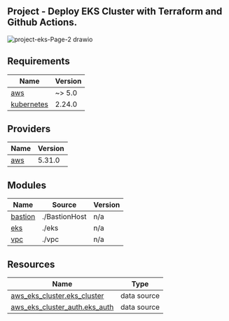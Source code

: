 ## Project - Deploy EKS Cluster with Terraform and Github Actions.

![project-eks-Page-2 drawio](https://github.com/sheezanrasool/project-eks/assets/61121312/8f69d3d7-c79e-48e1-9d4a-06d941adbd0a)


## Requirements

| Name | Version |
|------|---------|
| <a name="requirement_aws"></a> [aws](#requirement\_aws) | ~> 5.0 |
| <a name="requirement_kubernetes"></a> [kubernetes](#requirement\_kubernetes) | 2.24.0 |

## Providers

| Name | Version |
|------|---------|
| <a name="provider_aws"></a> [aws](#provider\_aws) | 5.31.0 |

## Modules

| Name | Source | Version |
|------|--------|---------|
| <a name="module_bastion"></a> [bastion](#module\_bastion) | ./BastionHost | n/a |
| <a name="module_eks"></a> [eks](#module\_eks) | ./eks | n/a |
| <a name="module_vpc"></a> [vpc](#module\_vpc) | ./vpc | n/a |

## Resources

| Name | Type |
|------|------|
| [aws_eks_cluster.eks_cluster](https://registry.terraform.io/providers/hashicorp/aws/latest/docs/data-sources/eks_cluster) | data source |
| [aws_eks_cluster_auth.eks_auth](https://registry.terraform.io/providers/hashicorp/aws/latest/docs/data-sources/eks_cluster_auth) | data source |

